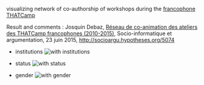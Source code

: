 visualizing network of co-authorship of workshops during the [francophone THATCamp](http://tcp.hypotheses.org/)

Result and comments : Josquin Debaz, [Réseau de co-animation des ateliers des THATCamp francophones (2010-2015)](http://socioargu.hypotheses.org/5074), Socio-informatique et argumentation, 23 juin 2015, http://socioargu.hypotheses.org/5074

* institutions
![with institutions](http://gspr-ehess.com/documents/tcp2015/institutions.svg)


* status
![with status](http://gspr-ehess.com/documents/tcp2015/status.svg)

* gender
![with gender](http://gspr-ehess.com/documents/tcp2015/genre.svg)
